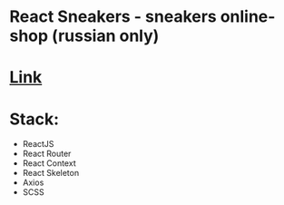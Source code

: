# React Sneakers - sneakers online-shop (russian only)

# <a href="https://zmicierszkiel.github.io/react-sneakers/">Link</a>

# Stack:
<ul>
<li>ReactJS</li>
<li>React Router</li>
<li>React Context</li>
<li>React Skeleton</li>
<li>Axios</li>
<li>SCSS</li>
</ul>
